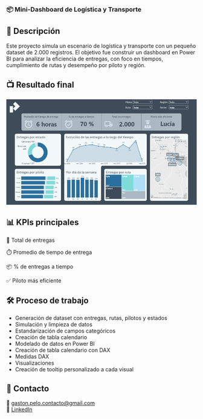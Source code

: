 ### 📦 Mini-Dashboard de Logística y Transporte

## 📖 Descripción

Este proyecto simula un escenario de logística y transporte con un pequeño dataset de 2.000 registros.
El objetivo fue construir un dashboard en Power BI para analizar la eficiencia de entregas, con foco en tiempos, cumplimiento de rutas y desempeño por piloto y región.

## 📺 Resultado final
![Vista previa del dashboard](img/resultado.gif)

## 📊 KPIs principales

🚚 Total de entregas

⏱️ Promedio de tiempo de entrega

📦 % de entregas a tiempo

✅ Piloto más eficiente



## 🛠️ Proceso de trabajo

- Generación de dataset con entregas, rutas, pilotos y estados
- Simulación y limpieza de datos
- Estandarización de campos categóricos
- Creación de tabla calendario
- Modelado de datos en Power BI
- Creación de tabla calendario con DAX
- Medidas DAX
- Visualizaciones
- Creación de tooltip personalizado a cada visual


## 📱 Contacto
📧 gaston.pelo.contacto@gmail.com   
💼 [LinkedIn](https://www.linkedin.com/in/gpelo-data/)  